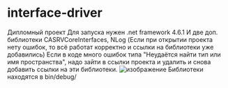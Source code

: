 # interface-driver
Дипломный проект
Для запуска нужен .net framework 4.6.1
И две доп. библиотеки CASRVCoreInterfaces, NLog (Если при открытии проекта нету ошибок, то всё работат корректно и ссылки на библиотеки уже добавились)
Если в коде много ошибок типа "Неудаётся найти тип или имя пространства", надо зайти в ссылки проекта и удалить и снова добавить ссылки на эти библиотеки.
![изображение](https://github.com/Oxy-dot/interface-driver/assets/63246782/79793c14-df0b-45fa-9192-93884bd6c8ee)
Библиотеки находятся в bin/debug/

